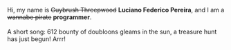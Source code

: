 Hi, my name is ~~Guybrush Threepwood~~ **Luciano Federico Pereira**, and I am a ~~wannabe pirate~~ **programmer**.<br><br>A short song: 612 bounty of doubloons gleams in the sun, a treasure hunt has just begun! Arrr!
